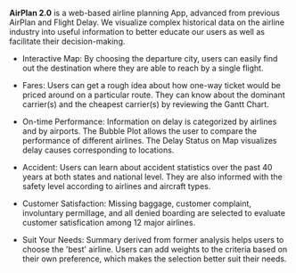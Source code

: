 **AirPlan 2.0** is a web-based airline planning App, advanced from previous AirPlan and Flight Delay. We visualize complex historical data on the airline industry into useful information to better educate our users as well as facilitate their decision-making. 

* Interactive Map: By choosing the departure city, users can easily find out the destination where they are able to reach by a single flight.

* Fares: Users can get a rough idea about how one-way ticket would be priced around on a particular route. They can know about the dominant carrier(s) and the cheapest carrier(s) by reviewing the Gantt Chart. 

* On-time Performance: Information on delay is categorized by airlines and by airports. The Bubble Plot allows the user to compare the performance of different airlines. The Delay Status on Map visualizes delay causes corresponding to locations. 

* Accident: Users can learn about accident statistics over the past 40 years at both states and national level. They are also informed with the safety level according to airlines and aircraft types.  

* Customer Satisfaction: Missing baggage, customer complaint, involuntary permillage, and all denied boarding are selected to evaluate customer satisfication among 12 major airlines.

* Suit Your Needs: Summary derived from former analysis helps users to choose the 'best' airline. Users can add weights to the criteria based on their own preference, which makes the selection better suit their needs. 

